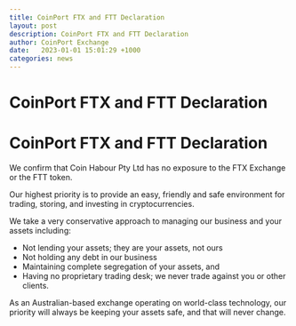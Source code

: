 ```yaml
---
title: CoinPort FTX and FTT Declaration
layout: post
description: CoinPort FTX and FTT Declaration
author: CoinPort Exchange
date:   2023-01-01 15:01:29 +1000
categories: news
---
```

# CoinPort FTX and FTT Declaration
# CoinPort FTX and FTT Declaration

We confirm that Coin Habour Pty Ltd has no exposure to the FTX Exchange or the FTT token.

Our highest priority is to provide an easy, friendly and safe environment for trading, storing, and investing in cryptocurrencies.

We take a very conservative approach to managing our business and your assets including:

- Not lending your assets; they are your assets, not ours
- Not holding any debt in our business
- Maintaining complete segregation of your assets, and
- Having no proprietary trading desk; we never trade against you or other clients.

As an Australian-based exchange operating on world-class technology, our priority will always be keeping your assets safe, and that will never change.
